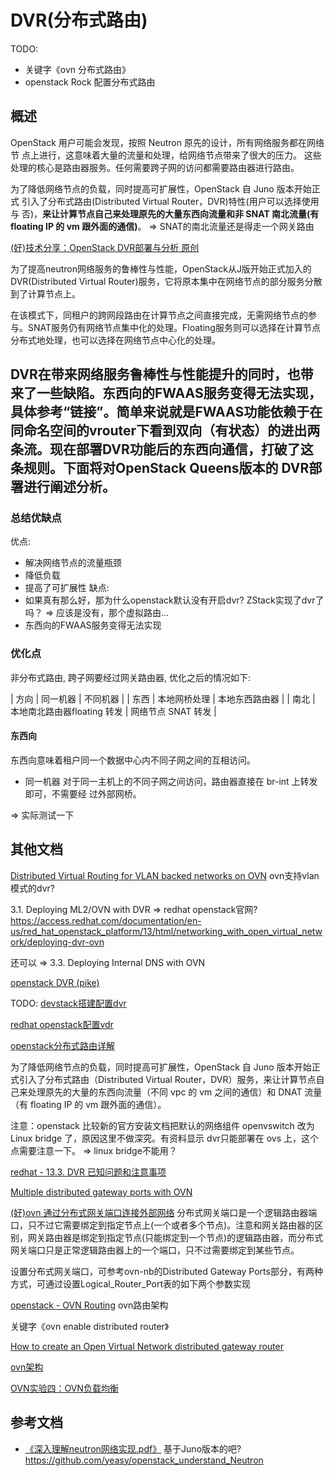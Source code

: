 # DVR(分布式路由)

TODO:
* 关键字《ovn 分布式路由》
* openstack Rock 配置分布式路由

## 概述

OpenStack 用户可能会发现，按照 Neutron 原先的设计，所有网络服务都在网络节 点上进行，这意味着大量的流量和处理，给网络节点带来了很大的压力。
这些处理的核心是路由器服务。任何需要跨子网的访问都需要路由器进行路由。

为了降低网络节点的负载，同时提高可扩展性，OpenStack 自 Juno 版本开始正式 引入了分布式路由(Distributed Virtual Router，DVR)特性(用户可以选择使用与 否)，**来让计算节点自己来处理原先的大量东西向流量和非 SNAT 南北流量(有 floating IP 的 vm 跟外面的通信)**。
=> SNAT的南北流量还是得走一个网关路由

[(好)技术分享：OpenStack DVR部署与分析 原创](https://blog.51cto.com/99cloud/2286711)

为了提高neutron网络服务的鲁棒性与性能，OpenStack从J版开始正式加入的DVR(Distributed Virtual Router)服务，它将原本集中在网络节点的部分服务分散到了计算节点上。

在该模式下，同租户的跨网段路由在计算节点之间直接完成，无需网络节点的参与。SNAT服务仍有网络节点集中化的处理。Floating服务则可以选择在计算节点分布式地处理，也可以选择在网络节点中心化的处理。

DVR在带来网络服务鲁棒性与性能提升的同时，也带来了一些缺陷。东西向的FWAAS服务变得无法实现，具体参考“链接”。简单来说就是FWAAS功能依赖于在同命名空间的vrouter下看到双向（有状态）的进出两条流。现在部署DVR功能后的东西向通信，打破了这条规则。下面将对OpenStack Queens版本的 DVR部署进行阐述分析。
-----------------------------------

### 总结优缺点

优点:
* 解决网络节点的流量瓶颈
* 降低负载
* 提高了可扩展性
缺点:
* 如果真有那么好，那为什么openstack默认没有开启dvr?
  ZStack实现了dvr了吗？ => 应该是没有，那个虚拟路由...
* 东西向的FWAAS服务变得无法实现

### 优化点

非分布式路由, 跨子网要经过网关路由器, 优化之后的情况如下:

| 方向 | 同一机器                    | 不同机器 |
| 东西 | 本地网桥处理                | 本地东西路由器 |
| 南北 | 本地南北路由器floating 转发 | 网络节点 SNAT 转发 |

####  东西向

东西向意味着租户同一个数据中心内不同子网之间的互相访问。

* 同一机器
对于同一主机上的不同子网之间访问，路由器直接在 br-int 上转发即可，不需要经 过外部网桥。

=> 实际测试一下

## 其他文档

[Distributed Virtual Routing for VLAN backed networks on OVN](https://www.openvswitch.org/support/ovscon2018/6/1440-sharma.pdf)
ovn支持vlan模式的dvr?

3.1. Deploying ML2/OVN with DVR => redhat openstack官网?
https://access.redhat.com/documentation/en-us/red_hat_openstack_platform/13/html/networking_with_open_virtual_network/deploying-dvr-ovn

还可以 => 3.3. Deploying Internal DNS with OVN

[openstack DVR (pike)](https://www.jianshu.com/p/2a888d743f9a)


TODO:
[devstack搭建配置dvr](https://blog.csdn.net/chenwei8280/article/details/81589228)

[redhat openstack配置vdr](https://access.redhat.com/documentation/zh-cn/red_hat_openstack_platform/9/html/networking_guide/sec-dvr)

[openstack分布式路由详解](https://www.1024sou.com/article/495989.html)


为了降低网络节点的负载，同时提高可扩展性，OpenStack 自 Juno 版本开始正式引入了分布式路由（Distributed Virtual Router，DVR）服务，来让计算节点自己来处理原先的大量的东西向流量（不同 vpc 的 vm 之间的通信）和 DNAT 流量（有 floating IP 的 vm 跟外面的通信）。

注意：openstack 比较新的官方安装文档把默认的网络组件 openvswitch 改为 Linux bridge 了，原因这里不做深究。有资料显示 dvr只能部署在 ovs 上，这个点需要注意一下。
=> linux bridge不能用？

[redhat - 13.3. DVR 已知问题和注意事项](https://access.redhat.com/documentation/zh-cn/red_hat_openstack_platform/16.1/html/networking_guide/dvr-known-issues_config-dvr)

[Multiple distributed gateway ports with OVN](https://www.youtube.com/watch?v=4iH4ZGp5GSI&ab_channel=OpenvSwitch)

[(好)ovn 通过分布式网关端口连接外部网络](https://www.jianshu.com/p/dc565d6aaebd)
分布式网关端口是一个逻辑路由器端口，只不过它需要绑定到指定节点上(一个或者多个节点)。注意和网关路由器的区别，网关路由器是绑定到指定节点(只能绑定到一个节点)的逻辑路由器，而分布式网关端口只是正常逻辑路由器上的一个端口，只不过需要绑定到某些节点。

设置分布式网关端口，可参考ovn-nb的Distributed Gateway Ports部分，有两种方式，可通过设置Logical_Router_Port表的如下两个参数实现

[openstack - OVN Routing](https://docs.openstack.org/neutron/latest/admin/ovn/routing.html)
ovn路由架构

关键字《ovn enable distributed router》

[How to create an Open Virtual Network distributed gateway router](https://developers.redhat.com/blog/2018/11/08/how-to-create-an-open-virtual-network-distributed-gateway-router)

[ovn架构](https://www.cnblogs.com/laolieren/p/ovn-architecture.html)

[OVN实验四：OVN负载均衡](https://l8liliang.github.io/2021/06/01/ovn-balancer.html)

## 参考文档

* [《深入理解neutron网络实现.pdf》](https://www.lhsz.xyz/read/openstack_understand_Neutron/dvr-config.md)
  基于Juno版本的吧?
  https://github.com/yeasy/openstack_understand_Neutron
